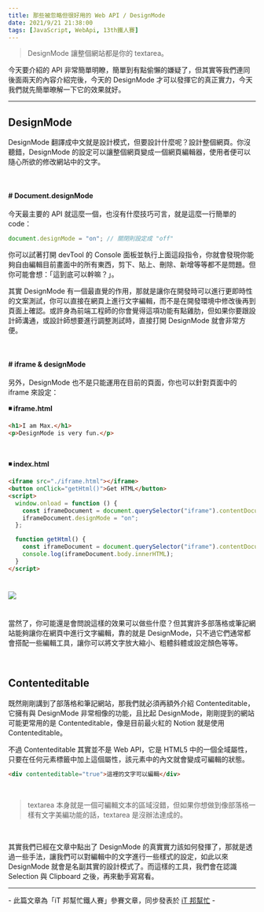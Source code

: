 ```yaml
---
title: 那些被忽略但很好用的 Web API / DesignMode
date: 2021/9/21 21:38:00
tags: [JavaScript, WebApi, 13th鐵人賽]
---
```


> DesignMode 讓整個網站都是你的 textarea。

今天要介紹的 API 非常簡單明瞭，簡單到有點偷懶的嫌疑了，但其實等我們連同後面兩天的內容介紹完後，今天的 DesignMode 才可以發揮它的真正實力，今天我們就先簡單暸解一下它的效果就好。

---

## DesignMode

DesignMode 翻譯成中文就是設計模式，但要設計什麼呢？設計整個網頁。你沒聽錯，DesignMode 的設定可以讓整個網頁變成一個網頁編輯器，使用者便可以隨心所欲的修改網站中的文字。

<br/>

#### # Document.designMode

今天最主要的 API 就這麼一個，也沒有什麼技巧可言，就是這麼一行簡單的 code：

```javascript
document.designMode = "on"; // 關閉則設定成 "off"
```

你可以試著打開 devTool 的 Console 面板並執行上面這段指令，你就會發現你能夠自由編輯目前畫面中的所有東西，剪下、貼上、刪除、新增等等都不是問題。但你可能會想：「這到底可以幹嘛？」。

其實 DesignMode 有一個最直覺的作用，那就是讓你在開發時可以進行更即時性的文案測試，你可以直接在網頁上進行文字編輯，而不是在開發環境中修改後再到頁面上確認。或許身為前端工程師的你會覺得這項功能有點雞肋，但如果你要跟設計師溝通，或設計師想要進行調整測試時，直接打開 DesignMode 就會非常方便。

<br/>

#### # iframe & designMode

另外，DesignMode 也不是只能運用在目前的頁面，你也可以針對頁面中的 iframe 來設定：

**◾ iframe.html**

```html
<h1>I am Max.</h1>
<p>DesignMode is very fun.</p>
```

<br/>

**◾ index.html**

```html
<iframe src="./iframe.html"></iframe>
<button onClick="getHtml()">Get HTML</button>
<script>
  window.onload = function () {
    const iframeDocument = document.querySelector("iframe").contentDocument;
    iframeDocument.designMode = "on";
  };

  function getHtml() {
    const iframeDocument = document.querySelector("iframe").contentDocument;
    console.log(iframeDocument.body.innerHTML);
  }
</script>
```

<img src="/img/content/webapi-8/design-mode.gif" style="margin: 24px auto;" />

當然了，你可能還是會問說這樣的效果可以做些什麼？但其實許多部落格或筆記網站能夠讓你在網頁中進行文字編輯，靠的就是 DesignMode，只不過它們通常都會搭配一些編輯工具，讓你可以將文字放大縮小、粗體斜體或設定顏色等等。

<br/>

## Contenteditable

既然剛剛講到了部落格和筆記網站，那我們就必須再額外介紹 Contenteditable，它擁有與 DesignMode 非常相像的功能，且比起 DesignMode，剛剛提到的網站可能更常用的是 Contenteditable，像是目前最火紅的 Notion 就是使用 Contenteditable。

不過 Contenteditable 其實並不是 Web API，它是 HTML5 中的一個全域屬性，只要在任何元素標籤中加上這個屬性，該元素中的內文就會變成可編輯的狀態。

```html
<div contenteditable="true">這裡的文字可以編輯</div>
```

<br/>

> textarea 本身就是一個可編輯文本的區域沒錯，但如果你想做到像部落格一樣有文字美編功能的話，textarea 是沒辦法達成的。

<br/>

其實我們已經在文章中點出了 DesignMode 的真實實力該如何發揮了，那就是透過一些手法，讓我們可以對編輯中的文字進行一些樣式的設定，如此以來 DesignMode 就會是名副其實的設計模式了。而這樣的工具，我們會在認識 Selection 與 Clipboard 之後，再來動手寫寫看。

---

\- 此篇文章為「iT 邦幫忙鐵人賽」參賽文章，同步發表於 [iT 邦幫忙](https://ithelp.ithome.com.tw/articles/10270710) -
